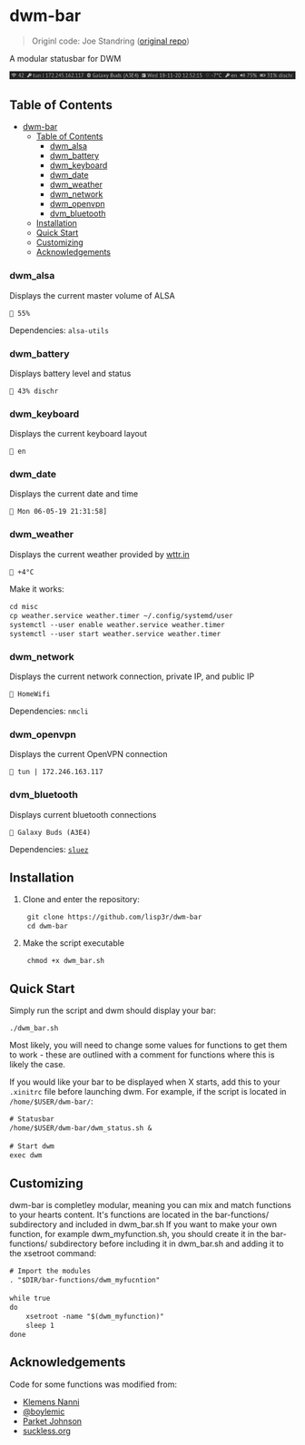 # dwm-bar

> Originl code: Joe Standring ([original repo](https://github.com/joestandring/dwm-bar))

A modular statusbar for DWM

![screenshot](sshot.jpg)

## Table of Contents

- [dwm-bar](#dwm-bar)
  - [Table of Contents](#table-of-contents)
    - [dwm_alsa](#dwm_alsa)
    - [dwm_battery](#dwm_battery)
    - [dwm_keyboard](#dwm_keyboard)
    - [dwm_date](#dwm_date)
    - [dwm_weather](#dwm_weather)
    - [dwm_network](#dwm_network)
    - [dwm_openvpn](#dwm_openvpn)
    - [dvm_bluetooth](#dvm_bluetooth)
  - [Installation](#installation)
  - [Quick Start](#quick-start)
  - [Customizing](#customizing)
  - [Acknowledgements](#acknowledgements)

### dwm_alsa

Displays the current master volume of ALSA

     55%

Dependencies: `alsa-utils`

### dwm_battery

Displays battery level and status

     43% dischr

### dwm_keyboard

Displays the current keyboard layout

     en

### dwm_date

Displays the current date and time

     Mon 06-05-19 21:31:58]

### dwm_weather

Displays the current weather provided by [wttr.in](https://wttr.in)

     +4°C

Make it works:

    cd misc
    cp weather.service weather.timer ~/.config/systemd/user
    systemctl --user enable weather.service weather.timer
    systemctl --user start weather.service weather.timer

### dwm_network

Displays the current network connection, private IP, and public IP

     HomeWifi

Dependencies: `nmcli`

### dwm_openvpn

Displays the current OpenVPN connection

     tun | 172.246.163.117

### dvm_bluetooth

Displays current bluetooth connections

     Galaxy Buds (A3E4)

Dependencies: [`sluez`](https://github.com/vishen/sluez)

## Installation

1. Clone and enter the repository:

        git clone https://github.com/lisp3r/dwm-bar
        cd dwm-bar

2. Make the script executable

        chmod +x dwm_bar.sh

## Quick Start

Simply run the script and dwm should display your bar:

    ./dwm_bar.sh

Most likely, you will need to change some values for functions to get them to work - these are outlined with a comment for functions where this is likely the case.

If you would like your bar to be displayed when X starts, add this to your `.xinitrc` file before launching dwm. For example, if the script is located in `/home/$USER/dwm-bar/`:

    # Statusbar
    /home/$USER/dwm-bar/dwm_status.sh &

    # Start dwm
    exec dwm

## Customizing

dwm-bar is completley modular, meaning you can mix and match functions to your hearts content. It's functions are located in the bar-functions/ subdirectory and included in dwm_bar.sh
If you want to make your own function, for example dwm_myfunction.sh, you should create it in the bar-functions/ subdirectory before including it in dwm_bar.sh and adding it to the xsetroot command:

    # Import the modules
    . "$DIR/bar-functions/dwm_myfucntion"

    while true
    do
        xsetroot -name "$(dwm_myfunction)"
        sleep 1
    done

## Acknowledgements

Code for some functions was modified from:

- [Klemens Nanni](https://notabug.org/kl3)
- [@boylemic](https://github.com/boylemic/configs/blob/master/dwm_status)
- [Parket Johnson](https://github.com/ronno/scripts/blob/master/xsetcmus)
- [suckless.org](https://dwm.suckless.org/status_monitor/)
